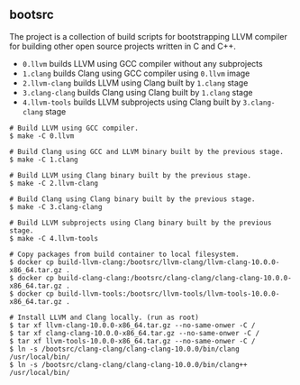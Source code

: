 ## bootsrc

The project is a collection of build scripts for bootstrapping LLVM compiler for building other open source projects written in C and C++.

- `0.llvm`  builds LLVM using GCC compiler without any subprojects
- `1.clang` builds Clang using GCC compiler using `0.llvm` image
- `2.llvm-clang` builds LLVM using Clang built by `1.clang` stage
- `3.clang-clang` builds Clang using Clang built by `1.clang` stage
- `4.llvm-tools` builds LLVM subprojects using Clang built by `3.clang-clang` stage

```
# Build LLVM using GCC compiler.
$ make -C 0.llvm

# Build Clang using GCC and LLVM binary built by the previous stage.
$ make -C 1.clang

# Build LLVM using Clang binary built by the previous stage.
$ make -C 2.llvm-clang

# Build Clang using Clang binary built by the previous stage.
$ make -C 3.clang-clang

# Build LLVM subprojects using Clang binary built by the previous stage.
$ make -C 4.llvm-tools

# Copy packages from build container to local filesystem.
$ docker cp build-llvm-clang:/bootsrc/llvm-clang/llvm-clang-10.0.0-x86_64.tar.gz .
$ docker cp build-clang-clang:/bootsrc/clang-clang/clang-clang-10.0.0-x86_64.tar.gz .
$ docker cp build-llvm-tools:/bootsrc/llvm-tools/llvm-tools-10.0.0-x86_64.tar.gz .

# Install LLVM and Clang locally. (run as root)
$ tar xf llvm-clang-10.0.0-x86_64.tar.gz --no-same-onwer -C /
$ tar xf clang-clang-10.0.0-x86_64.tar.gz --no-same-onwer -C /
$ tar xf llvm-tools-10.0.0-x86_64.tar.gz --no-same-onwer -C /
$ ln -s /bootsrc/clang-clang/clang-clang-10.0.0/bin/clang /usr/local/bin/
$ ln -s /bootsrc/clang-clang/clang-clang-10.0.0/bin/clang++ /usr/local/bin/
```
